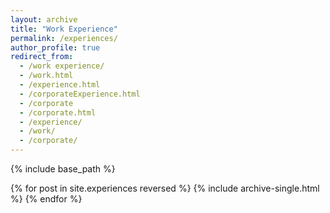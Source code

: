 ```yaml
---
layout: archive
title: "Work Experience"
permalink: /experiences/
author_profile: true
redirect_from:
  - /work experience/
  - /work.html
  - /experience.html
  - /corporateExperience.html
  - /corporate
  - /corporate.html
  - /experience/
  - /work/
  - /corporate/
---
```


{% include base_path %}

{% for post in site.experiences reversed %}
  {% include archive-single.html %}
{% endfor %}
